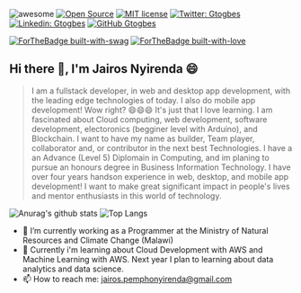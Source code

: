 <!--
**Jairos-1999/Jairos-1999** is a ✨ _special_ ✨ repository because its `README.md` (this file) appears on your GitHub profile.

Here are some ideas to get you started:

- 🔭 I’m currently working on ...
- 🌱 I’m currently learning ...
- 👯 I’m looking to collaborate on ...
- 🤔 I’m looking for help with ...
- 💬 Ask me about ...
- 📫 How to reach me: ...
- 😄 Pronouns: ...
- ⚡ Fun fact: ...
-->

![awesome](https://cdn.rawgit.com/sindresorhus/awesome/d7305f38d29fed78fa85652e3a63e154dd8e8829/media/badge.svg)
[![Open Source](https://badges.frapsoft.com/os/v2/open-source.svg?v=103)](https://github.com/ellerbrock/open-source-badges/)
[![MIT license](https://img.shields.io/badge/License-MIT-blue.svg)](https://lbesson.mit-license.org/)
[![Twitter: Gtogbes](https://img.shields.io/twitter/follow/Jairox2619?style=social)](https://twitter.com/Jairox2619)
[![Linkedin: Gtogbes](https://img.shields.io/badge/-Jairos_Nyirenda-blue?style=flat-square&logo=Linkedin&logoColor=white&link=https://www.linkedin.com/in/jairos-nyirenda-196b76184/?lipi=urn%3Ali%3Apage%3Aprofile_common_profile_index%3B21c3a358-6d13-4623-8962-ad9d49cc6f15)](https://www.linkedin.com/in/jairos-nyirenda-196b76184/)
[![GitHub Gtogbes](https://img.shields.io/github/followers/Jairos?label=follow&style=social)](https://github.com/Jairos-1999)
<p>


[![ForTheBadge built-with-swag](http://ForTheBadge.com/images/badges/built-with-swag.svg)](https://github.com/Jairos-1999/)
[![ForTheBadge built-with-love](http://ForTheBadge.com/images/badges/built-with-love.svg)](https://github.com/Jairos-1999/)

## Hi there 👋, I'm Jairos Nyirenda 😄

> I am a fullstack developer, in web and desktop app development, with the leading edge technologies of today. I also do mobile app development! Wow right? 😄😄😄 It's just that I love learning.
> I am fascinated about Cloud computing, web development, software development, electoronics (begginer level with Arduino), and Blockchain.
> I want to have my name as builder, Team player, collaborator and, or contributor in the next best Technologies.
> I have a an Advance (Level 5) Diplomain in Computing, and im planing to pursue an honours degree in Business Information Technology.
> I have over four years handson experience in web, desktop, and mobile app development!
> I want to make great significant impact in people's lives and mentor enthusiasts in this world of technology.

![Anurag's github stats](https://github-readme-stats.vercel.app/api?username=Jairos-1999&count_private=true&show_icons=true&theme=gruvbox)
![Top Langs ](https://github-readme-stats.vercel.app/api/top-langs/?username=Jairos-1999&layout=compact&theme=gruvbox&hide=html&langs_count=8)

- 🔭 I’m currently working as a Programmer at the Ministry of Natural Resources and Climate Change (Malawi)
- 🌱 Currently i'm learning about Cloud Development with AWS and Machine Learning with AWS. Next year I plan to learning about data analytics and data science.
- 📫 How to reach me: jairos.pemphonyirenda@gmail.com
